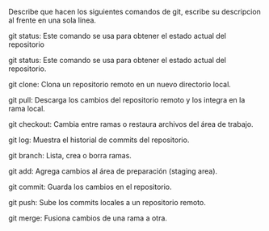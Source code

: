Describe que hacen los siguientes comandos de git, escribe su descripcion al frente en una sola linea.

git status: Este comando se usa para obtener el estado actual del repositorio

git status: Este comando se usa para obtener el estado actual del repositorio.

git clone: Clona un repositorio remoto en un nuevo directorio local.

git pull: Descarga los cambios del repositorio remoto y los integra en la rama local.

git checkout: Cambia entre ramas o restaura archivos del área de trabajo.

git log: Muestra el historial de commits del repositorio.

git branch: Lista, crea o borra ramas.

git add: Agrega cambios al área de preparación (staging area).

git commit: Guarda los cambios en el repositorio.

git push: Sube los commits locales a un repositorio remoto.

git merge: Fusiona cambios de una rama a otra.
